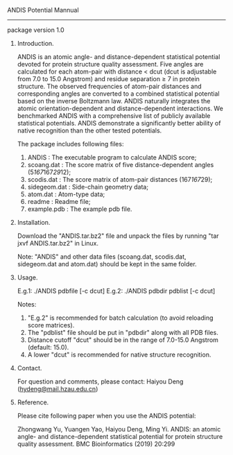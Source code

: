 ANDIS Potential Mannual  
*******************************
package version 1.0

1. Introduction.

   ANDIS is an atomic angle- and distance-dependent statistical potential devoted for
   protein structure quality assessment. Five angles are calculated for each atom-pair
   with distance < dcut (dcut is adjustable from 7.0 to 15.0 Angstrom) and residue
   separation ≥ 7 in protein structure. The observed frequencies of atom-pair distances
   and corresponding angles are converted to a combined statistical potential based on
   the inverse Boltzmann law. ANDIS naturally integrates the atomic orientation-dependent
   and distance-dependent interactions. We benchmarked ANDIS with a comprehensive list
   of publicly available statistical potentials. ANDIS demonstrate a significantly better
   ability of native recognition than the other tested potentials.

   The package includes following files:

     1) ANDIS         : The executable program to calculate ANDIS score;
     2) scoang.dat    : The score matrix of five distance-dependent angles (5*167*167*29*12);
     3) scodis.dat    : The score matrix of atom-pair distances (167*167*29);
     4) sidegeom.dat  : Side-chain geometry data;
     5) atom.dat      : Atom-type data;
     6) readme        : Readme file;
     7) example.pdb   : The example pdb file.

2. Installation.

   Download the "ANDIS.tar.bz2" file and unpack the files by running "tar jxvf ANDIS.tar.bz2" in Linux.

   Note: 
   "ANDIS" and other data files (scoang.dat, scodis.dat, sidegeom.dat and atom.dat) should be kept in the same folder.

3. Usage.

   E.g.1: ./ANDIS pdbfile [-c dcut]
   E.g.2: ./ANDIS pdbdir pdblist  [-c dcut]

   Notes:
   1. "E.g.2" is recommended for batch calculation (to avoid reloading score matrices).
   2. The "pdblist" file should be put in "pdbdir" along with all PDB files.
   3. Distance cutoff "dcut" should be in the range of 7.0-15.0 Angstrom (default: 15.0).
   4. A lower "dcut" is recommended for native structure recognition.

4. Contact.

   For question and comments, please contact: 
   Haiyou Deng (hydeng@mail.hzau.edu.cn)

5. Reference.

   Please cite following paper when you use the ANDIS potential:

   Zhongwang Yu, Yuangen Yao, Haiyou Deng, Ming Yi.
   ANDIS: an atomic angle- and distance-dependent statistical potential for protein structure quality assessment.
  BMC Bioinformatics (2019) 20:299

